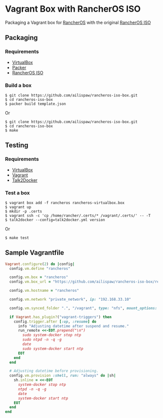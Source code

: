 # Vagrant Box with RancherOS ISO

Packaging a Vagrant box for [RancherOS](https://github.com/rancherio/os) with the original [RancherOS ISO](https://github.com/rancherio/os/releases)

## Packaging

### Requirements

- [VirtualBox](https://www.virtualbox.org/)
- [Packer](https://packer.io/)
- [RancherOS ISO](https://github.com/rancherio/os/releases)

### Build a box

```
$ git clone https://github.com/ailispaw/rancheros-iso-box.git
$ cd rancheros-iso-box
$ packer build template.json
```

Or

```
$ git clone https://github.com/ailispaw/rancheros-iso-box.git
$ cd rancheros-iso-box
$ make
```

## Testing

### Requirements

- [VirtualBox](https://www.virtualbox.org/)
- [Vagrant](https://www.vagrantup.com/)
- [Talk2Docker](https://github.com/ailispaw/talk2docker)

### Test a box

```
$ vagrant box add -f rancheros rancheros-virtualbox.box
$ vagrant up
$ mkdir -p .certs
$ vagrant ssh -c 'cp /home/rancher/.certs/* /vagrant/.certs/' -- -T
$ talk2docker --config=talk2docker.yml version
```

Or

```
$ make test
```

## Sample Vagrantfile

```ruby
Vagrant.configure(2) do |config|
  config.vm.define "rancheros"

  config.vm.box = "rancheros"
  config.vm.box_url = "https://github.com/ailispaw/rancheros-iso-box/releases/download/v0.5.0/rancheros-virtualbox.box"

  config.vm.hostname = "rancheros"

  config.vm.network "private_network", ip: "192.168.33.10"

  config.vm.synced_folder ".", "/vagrant", type: "nfs", mount_options: ["nolock", "vers=3", "udp"]

  if Vagrant.has_plugin?("vagrant-triggers") then
    config.trigger.after [:up, :resume] do
      info "Adjusting datetime after suspend and resume."
      run_remote <<-EOT.prepend("\n")
        sudo system-docker stop ntp
        sudo ntpd -n -q -g
        date
        sudo system-docker start ntp
      EOT
    end
  end

  # Adjusting datetime before provisioning.
  config.vm.provision :shell, run: "always" do |sh|
    sh.inline = <<-EOT
      system-docker stop ntp
      ntpd -n -q -g
      date
      system-docker start ntp
    EOT
  end
end
```
